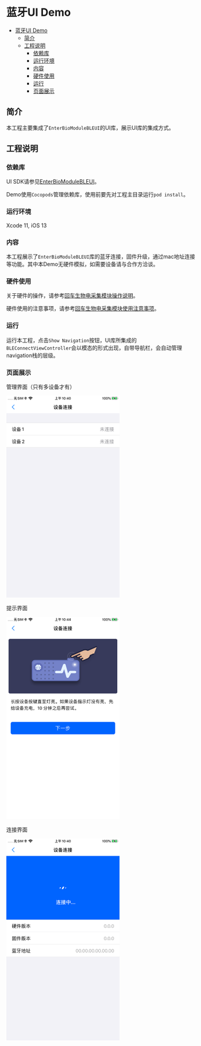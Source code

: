 # 蓝牙UI Demo

- [蓝牙UI Demo](#%e8%93%9d%e7%89%99ui-demo)
  - [简介](#%e7%ae%80%e4%bb%8b)
  - [工程说明](#%e5%b7%a5%e7%a8%8b%e8%af%b4%e6%98%8e)
    - [依赖库](#%e4%be%9d%e8%b5%96%e5%ba%93)
    - [运行环境](#%e8%bf%90%e8%a1%8c%e7%8e%af%e5%a2%83)
    - [内容](#%e5%86%85%e5%ae%b9)
    - [硬件使用](#%e7%a1%ac%e4%bb%b6%e4%bd%bf%e7%94%a8)
    - [运行](#%e8%bf%90%e8%a1%8c)
    - [页面展示](#%e9%a1%b5%e9%9d%a2%e5%b1%95%e7%a4%ba)

## 简介 

本工程主要集成了`EnterBioModuleBLEUI`的UI库，展示UI库的集成方式。

## 工程说明

### 依赖库

UI SDK请参见[EnterBioModuleBLEUI](../EnterBioModuleBLEUI/)。

Demo使用`Cocopods`管理依赖库，使用前要先对工程主目录运行`pod install`。

### 运行环境

Xcode 11, iOS 13

### 内容

本工程展示了`EnterBioModuleBLEUI`库的蓝牙连接，固件升级，通过mac地址连接等功能。其中本Demo无硬件模拟，如需要设备请与合作方洽谈。

### 硬件使用

关于硬件的操作，请参考[回车生物电采集模块操作说明](https://docs.affectivecloud.com/%F0%9F%93%B2%E8%93%9D%E7%89%99%E9%87%87%E9%9B%86%E6%A8%A1%E5%9D%97/%E5%9B%9E%E8%BD%A6%E7%94%9F%E7%89%A9%E7%94%B5%E8%93%9D%E7%89%99%E9%87%87%E9%9B%86%E6%A8%A1%E5%9D%97%E6%93%8D%E4%BD%9C%E8%AF%B4%E6%98%8E.html)。

硬件使用的注意事项，请参考[回车生物电采集模块使用注意事项](https://docs.affectivecloud.com/%F0%9F%93%B2%E8%93%9D%E7%89%99%E9%87%87%E9%9B%86%E6%A8%A1%E5%9D%97/%E5%9B%9E%E8%BD%A6%E8%93%9D%E7%89%99%E7%94%9F%E7%89%A9%E7%94%B5%E9%87%87%E9%9B%86%E6%A8%A1%E5%9D%97%E4%BD%BF%E7%94%A8%E6%B3%A8%E6%84%8F%E4%BA%8B%E9%A1%B9.html)。

### 运行

运行本工程，点击`Show Navigation`按钮，UI库所集成的`BLEConnectViewController`会以模态的形式出现，自带导航栏，会自动管理navigation栈的层级。

### 页面展示

管理界面（只有多设备才有）

<img src="https://github.com/Entertech/Enter-Biomodule-BLE-iOS-SDK/blob/master/img/IMG_0834.PNG" width="300">

提示界面

<img src="https://github.com/Entertech/Enter-Biomodule-BLE-iOS-SDK/blob/master/img/IMG_0836.PNG" width="300">

连接界面

<img src="https://github.com/Entertech/Enter-Biomodule-BLE-iOS-SDK/blob/master/img/IMG_0835.PNG" width="300">

